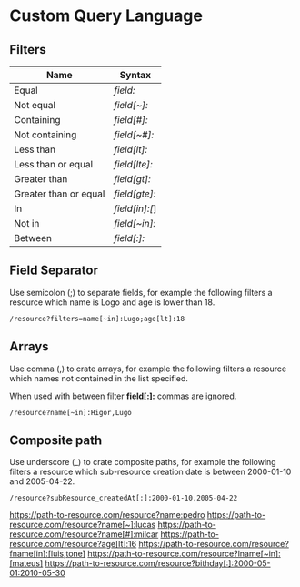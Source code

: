 # Custom Query Language

## Filters


Name                      | Syntax
--------------------------|-----------
Equal                     | *field:*
Not equal                 | *field[~]:*
Containing                | *field[#]:*
Not containing            | *field[~#]:*
Less than                 | *field[lt]:*
Less than or equal        | *field[lte]:*
Greater than              | *field[gt]:*
Greater than or equal     | *field[gte]:*
In                        | *field[in]:[*]
Not in                    | *field[~in]:*
Between                   | *field[:]:*

## Field Separator

Use semicolon (;) to separate fields, for example the following filters a 
resource which name is Logo and age is lower than 18.

```
/resource?filters=name[~in]:Lugo;age[lt]:18
```

## Arrays

Use comma (,) to crate arrays, for example the following filters a resource
which names not contained in the list specified.

When used with between filter **field[:]:** commas are ignored.

```
/resource?name[~in]:Higor,Lugo
```

## Composite path

Use underscore (_) to crate composite paths, for example the following filters
a resource which sub-resource creation date is between 2000-01-10 and 
2005-04-22.

```
/resource?subResource_createdAt[:]:2000-01-10,2005-04-22
```

https://path-to-resource.com/resource?name:pedro
https://path-to-resource.com/resource?name[~]:lucas
https://path-to-resource.com/resource?name[#]:milcar
https://path-to-resource.com/resource?age[lt]:16
https://path-to-resource.com/resource?fname[in]:[luis,tone]
https://path-to-resource.com/resource?lname[~in]:[mateus]
https://path-to-resource.com/resource?bithday[:]:2000-05-01:2010-05-30